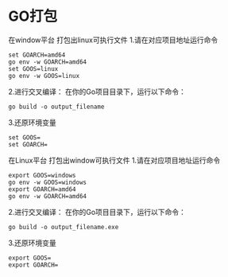 # GO打包
在window平台 打包出linux可执行文件
1.请在对应项目地址运行命令
```
set GOARCH=amd64
go env -w GOARCH=amd64
set GOOS=linux
go env -w GOOS=linux
```
2.进行交叉编译： 在你的Go项目目录下，运行以下命令：
```
go build -o output_filename
```
3.还原环境变量
```
set GOOS=
set GOARCH=
```

在Linux平台 打包出window可执行文件
1.请在对应项目地址运行命令
```
export GOOS=windows
go env -w GOOS=windows
export GOARCH=amd64
go env -w GOARCH=amd64
```
2.进行交叉编译： 在你的Go项目目录下，运行以下命令：
```
go build -o output_filename.exe
```
3.还原环境变量
```
export GOOS=
export GOARCH=
```